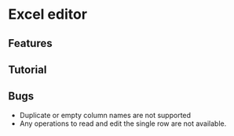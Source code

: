 # Excel editor

## Features

## Tutorial

## Bugs

- Duplicate or empty column names are not supported
- Any operations to read and edit the single row are not available.
